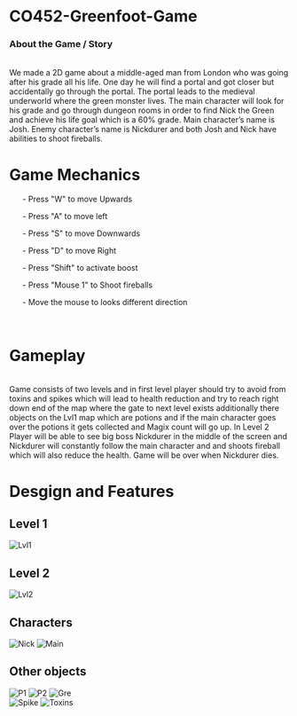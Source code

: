 # CO452-Greenfoot-Game

<h3> About the Game / Story </h3> <br>
We made a 2D game about a middle-aged man from London who was going after his grade all his life. One day he will find a portal and got closer but accidentally go through the portal. The portal leads to the medieval underworld where the green monster lives. The main character will look for his grade and go through dungeon rooms in order to find Nick the Green and achieve his life goal which is a 60% grade. Main character’s name is Josh. Enemy character’s name is Nickdurer and both Josh and Nick have abilities to shoot fireballs.
   <br>
<h1>Game Mechanics </h1>
<ol>- Press "W" to move Upwards </ol>
<ol>- Press "A" to move left </ol>
<ol>- Press "S" to move Downwards </ol>
<ol>- Press "D" to move Right </ol>
<ol>- Press "Shift" to activate boost </ol>
<ol>- Press "Mouse 1" to Shoot fireballs </ol>
<ol>- Move the mouse to looks different direction </ol>
<br>
<h1> Gameplay </h1> <br>
Game consists of two levels and in first level player should try to avoid from toxins and spikes which will lead to health reduction and try to reach right down end of the map where the gate to next level exists additionally there objects on the Lvl1 map which are potions and if the main character goes over the potions it gets collected and Magix count will go up. In Level 2 Player will be able to see big boss Nickdurer in the middle of the screen and Nickdurer will constantly follow the main character and and shoots fireball which will also reduce the health. Game will be over when Nickdurer dies. <br>

<h1> Desgign and Features </h1>

<h2> Level 1 </h2>

![Lvl1](https://github.com/DerikOmond/CO452-Greenfoot-Game/blob/8e799cd6402bac9dbe107c8c464abab615b4ce8f/Game%20file/C0452-Game-Project/images/lvl1.jpg )

<h2> Level 2 </h2>

![Lvl2](https://github.com/DerikOmond/CO452-Greenfoot-Game/blob/5e44fa38b8876f558ef07a4674f85b0eb67d917f/Game%20file/C0452-Game-Project/images/lvl%202.jpg) 

<h2> Characters </h2>

![Nick](https://github.com/DerikOmond/CO452-Greenfoot-Game/blob/499dc47ec284c4192d05f26db291d332451b23df/Game%20file/C0452-Game-Project/images/Nick-Walking%20gif.gif)
![Main](https://github.com/DerikOmond/CO452-Greenfoot-Game/blob/499dc47ec284c4192d05f26db291d332451b23df/Game%20file/C0452-Game-Project/images/PlayerMove3.png)

<h2> Other objects </h2>

![P1](https://github.com/DerikOmond/CO452-Greenfoot-Game/blob/d11e58e675253fefb4ba9f377455af987c347793/Game%20file/C0452-Game-Project/images/potion1.png)
![P2](https://github.com/DerikOmond/CO452-Greenfoot-Game/blob/d11e58e675253fefb4ba9f377455af987c347793/Game%20file/C0452-Game-Project/images/potion2.png )
![Gre](https://github.com/DerikOmond/CO452-Greenfoot-Game/blob/d11e58e675253fefb4ba9f377455af987c347793/Game%20file/C0452-Game-Project/images/button-green.png) <br>
![Spike](https://github.com/DerikOmond/CO452-Greenfoot-Game/blob/d11e58e675253fefb4ba9f377455af987c347793/Game%20file/C0452-Game-Project/images/spikes.jpg)
![Toxins](https://github.com/DerikOmond/CO452-Greenfoot-Game/blob/d11e58e675253fefb4ba9f377455af987c347793/Game%20file/C0452-Game-Project/images/toxic.png)



